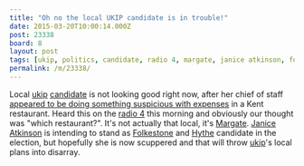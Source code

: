 ```yaml
---
title: "Oh no the local UKIP candidate is in trouble!"
date: 2015-03-20T10:00:14.000Z
post: 23338
board: 8
layout: post
tags: [ukip, politics, candidate, radio 4, margate, janice atkinson, folkestone, hythe]
permalink: /m/23338/
---
```

Local <a href="/wiki/ukip">ukip</a> <a href="/wiki/candidate">candidate</a> is not looking good right now, after her chief of staff <a href="http://m.bbc.co.uk/news/uk-england-kent-31982168">appeared to be doing something suspicious with expenses</a> in a Kent restaurant. Heard this on the <a href="/wiki/radio+4">radio 4</a> this morning and obviously our thought was "which restaurant?". It's not actually that local, it's <a href="/wiki/margate">Margate</a>. <a href="/wiki/janice+atkinson">Janice Atkinson</a> is intending to stand as <a href="/wiki/folkestone">Folkestone</a> and <a href="/wiki/hythe">Hythe</a> candidate in the election, but hopefully she is now scuppered and that will throw <a href="/wiki/ukip">ukip</a>'s local plans into disarray.
